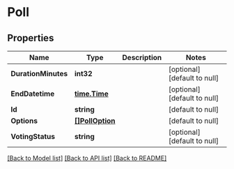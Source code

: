 # Poll

## Properties
Name | Type | Description | Notes
------------ | ------------- | ------------- | -------------
**DurationMinutes** | **int32** |  | [optional] [default to null]
**EndDatetime** | [**time.Time**](time.Time.md) |  | [optional] [default to null]
**Id** | **string** |  | [default to null]
**Options** | [**[]PollOption**](PollOption.md) |  | [default to null]
**VotingStatus** | **string** |  | [optional] [default to null]

[[Back to Model list]](../README.md#documentation-for-models) [[Back to API list]](../README.md#documentation-for-api-endpoints) [[Back to README]](../README.md)

